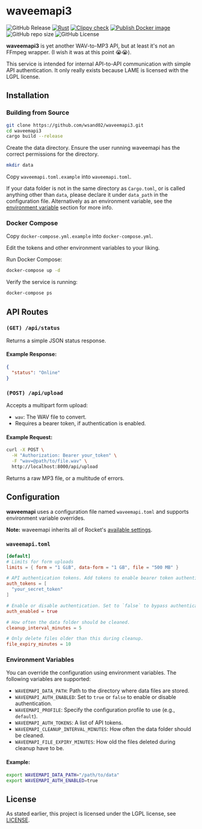 # waveemapi3
![GitHub Release](https://img.shields.io/github/v/release/wsand02/waveemapi3)
[![Rust](https://github.com/wsand02/waveemapi3/actions/workflows/rust.yml/badge.svg)](https://github.com/wsand02/waveemapi3/actions/workflows/rust.yml)
[![Clippy check](https://github.com/wsand02/waveemapi3/actions/workflows/clippy.yml/badge.svg)](https://github.com/wsand02/waveemapi3/actions/workflows/clippy.yml)
[![Publish Docker image](https://github.com/wsand02/waveemapi3/actions/workflows/docker-publish.yml/badge.svg)](https://hub.docker.com/r/wsand02/waveemapi3)
![GitHub repo size](https://img.shields.io/github/repo-size/wsand02/waveemapi3)
![GitHub License](https://img.shields.io/github/license/wsand02/waveemapi3)

**waveemapi3** is yet another WAV-to-MP3 API, but at least it's not an FFmpeg wrapper. (I wish it was at this point 😭😭).

This service is intended for internal API-to-API communication with simple API authentication. It only really exists because LAME is licensed with the LGPL license.

## Installation

### Building from Source

```bash
git clone https://github.com/wsand02/waveemapi3.git
cd waveemapi3
cargo build --release
```

Create the data directory. Ensure the user running waveemapi has the correct permissions for the directory.

```bash
mkdir data
```

Copy `waveemapi.toml.example` into `waveemapi.toml`.

If your data folder is not in the same directory as `Cargo.toml`, or is called anything other than `data`, please declare it under `data_path` in the configuration file. Alternatively as an environment variable, see the [environment variable](#environment-variables) section for more info.

### Docker Compose

Copy `docker-compose.yml.example` into `docker-compose.yml`.

Edit the tokens and other environment variables to your liking.

Run Docker Compose:

```bash
docker-compose up -d
```

Verify the service is running:

```bash
docker-compose ps
```

## API Routes

### `(GET) /api/status`

Returns a simple JSON status response.

#### Example Response:

```json
{
  "status": "Online"
}
```

### `(POST) /api/upload`

Accepts a multipart form upload:
- `wav`: The WAV file to convert.
- Requires a bearer token, if authentication is enabled.

#### Example Request:

```bash
curl -X POST \
  -H "Authorization: Bearer your_token" \
  -F "wav=@path/to/file.wav" \
  http://localhost:8000/api/upload
```

Returns a raw MP3 file, or a multitude of errors.

## Configuration

**waveemapi** uses a configuration file named `waveemapi.toml` and supports environment variable overrides.

**Note:** waveemapi inherits all of Rocket's [available settings](https://rocket.rs/guide/v0.5/configuration/#configuration).

### `waveemapi.toml`

```toml
[default]
# Limits for form uploads
limits = { form = "1 GiB", data-form = "1 GB", file = "500 MB" }

# API authentication tokens. Add tokens to enable bearer token authentication.
auth_tokens = [
  "your_secret_token"
]

# Enable or disable authentication. Set to `false` to bypass authentication.
auth_enabled = true

# How often the data folder should be cleaned.
cleanup_interval_minutes = 5

# Only delete files older than this during cleanup.
file_expiry_minutes = 10
```

### Environment Variables

You can override the configuration using environment variables. The following variables are supported:

+ `WAVEEMAPI_DATA_PATH`: Path to the directory where data files are stored.
+ `WAVEEMAPI_AUTH_ENABLED`: Set to `true` or `false` to enable or disable authentication.
+ `WAVEEMAPI_PROFILE`: Specify the configuration profile to use (e.g., `default`).
+ `WAVEEMAPI_AUTH_TOKENS`: A list of API tokens.
+ `WAVEEMAPI_CLEANUP_INTERVAL_MINUTES`: How often the data folder should be cleaned.
+ `WAVEEMAPI_FILE_EXPIRY_MINUTES`: How old the files deleted during cleanup have to be.

#### Example:

```bash
export WAVEEMAPI_DATA_PATH="/path/to/data"
export WAVEEMAPI_AUTH_ENABLED=true
```

## License

As stated earlier, this project is licensed under the LGPL license, see [LICENSE](LICENSE).
